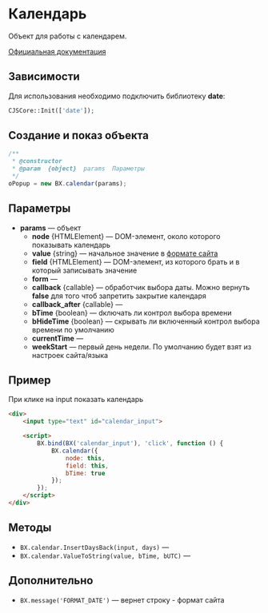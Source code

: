Календарь
=========

Объект для работы с календарем.

[Официальная документация](https://dev.1c-bitrix.ru/api_help/js_lib/data/calendar.php)

<a name="dependence"><h2>Зависимости</h2></a>

Для использования необходимо подключить библиотеку **date**:

```php
CJSCore::Init(['date']);
```



<a name="create"><h2>Создание и показ объекта</h2></a>

```javascript
/**
 * @constructor
 * @param  {object}  params  Параметры
 */
oPopup = new BX.calendar(params);
```


<a name="params"><h2>Параметры</h2></a>

* **params** — объект
    * **node** {HTMLElement} — DOM-элемент, около которого показывать календарь
    * **value** {string} — начальное значение в [формате сайта](#additional)
    * **field** {HTMLElement} — DOM-элемент, из которого брать и в который записывать значение
    * **form** — 
    * **callback** {callable} — обработчик выбора даты. Можно вернуть **false** для того чтоб запретить закрытие календаря
    * **callback_after** {callable} — 
    * **bTime** {boolean} — dключать ли контрол выбора времени
    * **bHideTime** {boolean} — скрывать ли включенный контрол выбора времени по умолчанию
    * **currentTime** — 
    * **weekStart** — первый день недели. По умолчанию будет взят из настроек сайта/языка




<a name="example"><h2>Пример</h2></a>

При клике на input показать календарь
```html
<div>
    <input type="text" id="calendar_input">

    <script>
        BX.bind(BX('calendar_input'), 'click', function () {
            BX.calendar({
                node: this,
                field: this,
                bTime: true
            });
        });
    </script>
</div>
```




<a name="methods"><h2>Методы</h2></a>
* `BX.calendar.InsertDaysBack(input, days)` — 
* `BX.calendar.ValueToString(value, bTime, bUTC)` — 



<a name="additional"><h2>Дополнительно</h2></a>
* `BX.message('FORMAT_DATE')` — вернет строку - формат сайта